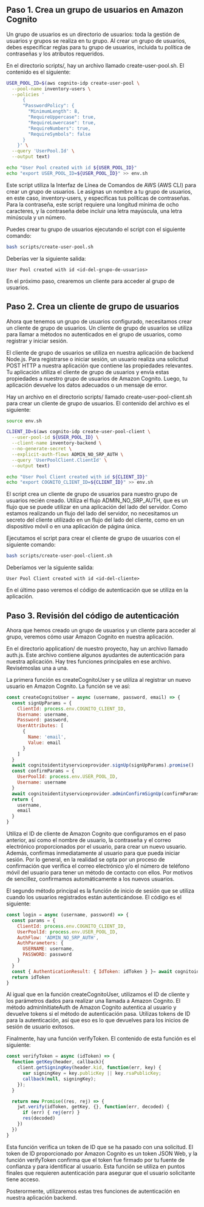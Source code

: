 ## Paso 1. Crea un grupo de usuarios en Amazon Cognito

Un grupo de usuarios es un directorio de usuarios: toda la gestión de usuarios y grupos se realiza en tu grupo. Al crear un grupo de usuarios, debes especificar reglas para tu grupo de usuarios, incluida tu política de contraseñas y los atributos requeridos.

En el directorio scripts/, hay un archivo llamado create-user-pool.sh. El contenido es el siguiente:

```bash
USER_POOL_ID=$(aws cognito-idp create-user-pool \
  --pool-name inventory-users \
  --policies '
      {
      "PasswordPolicy": {
        "MinimumLength": 8,
        "RequireUppercase": true,
        "RequireLowercase": true,
        "RequireNumbers": true,
        "RequireSymbols": false
      }
    }' \
  --query 'UserPool.Id' \
  --output text)

echo "User Pool created with id ${USER_POOL_ID}"
echo "export USER_POOL_ID=${USER_POOL_ID}" >> env.sh
```

Este script utiliza la Interfaz de Línea de Comandos de AWS (AWS CLI) para crear un grupo de usuarios. Le asignas un nombre a tu grupo de usuarios, en este caso, inventory-users, y especificas tus políticas de contraseñas. Para la contraseña, este script requiere una longitud mínima de ocho caracteres, y la contraseña debe incluir una letra mayúscula, una letra minúscula y un número.

Puedes crear tu grupo de usuarios ejecutando el script con el siguiente comando:

```bash
bash scripts/create-user-pool.sh
```

Deberías ver la siguiente salida:

```
User Pool created with id <id-del-grupo-de-usuarios>
```

En el próximo paso, crearemos un cliente para acceder al grupo de usuarios.

## Paso 2. Crea un cliente de grupo de usuarios

Ahora que tenemos un grupo de usuarios configurado, necesitamos crear un cliente de grupo de usuarios. Un cliente de grupo de usuarios se utiliza para llamar a métodos no autenticados en el grupo de usuarios, como registrar y iniciar sesión.

El cliente de grupo de usuarios se utiliza en nuestra aplicación de backend Node.js. Para registrarse o iniciar sesión, un usuario realiza una solicitud POST HTTP a nuestra aplicación que contiene las propiedades relevantes. Tu aplicación utiliza el cliente de grupo de usuarios y envía estas propiedades a nuestro grupo de usuarios de Amazon Cognito. Luego, tu aplicación devuelve los datos adecuados o un mensaje de error.

Hay un archivo en el directorio scripts/ llamado create-user-pool-client.sh para crear un cliente de grupo de usuarios. El contenido del archivo es el siguiente:

```bash
source env.sh

CLIENT_ID=$(aws cognito-idp create-user-pool-client \
  --user-pool-id ${USER_POOL_ID} \
  --client-name inventory-backend \
  --no-generate-secret \
  --explicit-auth-flows ADMIN_NO_SRP_AUTH \
  --query 'UserPoolClient.ClientId' \
  --output text)

echo "User Pool Client created with id ${CLIENT_ID}"
echo "export COGNITO_CLIENT_ID=${CLIENT_ID}" >> env.sh
```

El script crea un cliente de grupo de usuarios para nuestro grupo de usuarios recién creado. Utiliza el flujo ADMIN_NO_SRP_AUTH, que es un flujo que se puede utilizar en una aplicación del lado del servidor. Como estamos realizando un flujo del lado del servidor, no necesitamos un secreto del cliente utilizado en un flujo del lado del cliente, como en un dispositivo móvil o en una aplicación de página única.

Ejecutamos el script para crear el cliente de grupo de usuarios con el siguiente comando:

```bash
bash scripts/create-user-pool-client.sh
```

Deberíamos ver la siguiente salida:

```
User Pool Client created with id <id-del-cliente>
```

En el último paso veremos el código de autenticación que se utiliza en la aplicación.

## Paso 3. Revisión del código de autenticación

Ahora que hemos creado un grupo de usuarios y un cliente para acceder al grupo, veremos cómo usar Amazon Cognito en nuestra aplicación.

En el directorio application/ de nuestro proyecto, hay un archivo llamado auth.js. Este archivo contiene algunos ayudantes de autenticación para nuestra aplicación. Hay tres funciones principales en ese archivo. Revisémoslas una a una.

La primera función es createCognitoUser y se utiliza al registrar un nuevo usuario en Amazon Cognito. La función se ve así:

```javascript
const createCognitoUser = async (username, password, email) => {
  const signUpParams = {
    ClientId: process.env.COGNITO_CLIENT_ID,
    Username: username,
    Password: password,
    UserAttributes: [
      {
        Name: 'email',
        Value: email
      }
    ]
  }
  await cognitoidentityserviceprovider.signUp(signUpParams).promise()
  const confirmParams = {
    UserPoolId: process.env.USER_POOL_ID,
    Username: username
  }
  await cognitoidentityserviceprovider.adminConfirmSignUp(confirmParams).promise()
  return {
    username,
    email
  }
}
```

Utiliza el ID de cliente de Amazon Cognito que configuramos en el paso anterior, así como el nombre de usuario, la contraseña y el correo electrónico proporcionados por el usuario, para crear un nuevo usuario. Además, confirmas inmediatamente al usuario para que pueda iniciar sesión. Por lo general, en la realidad se opta por un proceso de confirmación que verifica el correo electrónico y/o el número de teléfono móvil del usuario para tener un método de contacto con ellos. Por motivos de sencillez, confirmamos automáticamente a los nuevos usuarios.

El segundo método principal es la función de inicio de sesión que se utiliza cuando los usuarios registrados están autenticándose. El código es el siguiente:

```javascript
const login = async (username, password) => {
  const params = {
    ClientId: process.env.COGNITO_CLIENT_ID,
    UserPoolId: process.env.USER_POOL_ID,
    AuthFlow: 'ADMIN_NO_SRP_AUTH',
    AuthParameters: {
      USERNAME: username,
      PASSWORD: password
    }
  }
  const { AuthenticationResult: { IdToken: idToken } }= await cognitoidentityserviceprovider.adminInitiateAuth(params).promise()
  return idToken
}
```

Al igual que en la función createCognitoUser, utilizamos el ID de cliente y los parámetros dados para realizar una llamada a Amazon Cognito. El método adminInitiateAuth de Amazon Cognito autentica al usuario y devuelve tokens si el método de autenticación pasa. Utilizas tokens de ID para la autenticación, así que eso es lo que devuelves para los inicios de sesión de usuario exitosos.

Finalmente, hay una función verifyToken. El contenido de esta función es el siguiente:

```javascript
const verifyToken = async (idToken) => {
  function getKey(header, callback){
    client.getSigningKey(header.kid, function(err, key) {
      var signingKey = key.publicKey || key.rsaPublicKey;
      callback(null, signingKey);
    });
  }

  return new Promise((res, rej) => {
    jwt.verify(idToken, getKey, {}, function(err, decoded) {
      if (err) { rej(err) }
      res(decoded)
    })
  })
}
```

Esta función verifica un token de ID que se ha pasado con una solicitud. El token de ID proporcionado por Amazon Cognito es un token JSON Web, y la función verifyToken confirma que el token fue firmado por tu fuente de confianza y para identificar al usuario. Esta función se utiliza en puntos finales que requieren autenticación para asegurar que el usuario solicitante tiene acceso.

Posterormente, utilizaremos estas tres funciones de autenticación en nuestra aplicación backend.



